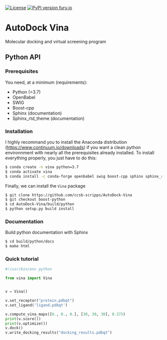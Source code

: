 [![License](https://img.shields.io/badge/License-Apache%202.0-blue.svg)](https://opensource.org/licenses/Apache-2.0) [![PyPI version fury.io](https://img.shields.io/badge/version-1.2.0-green.svg)](https://pypi.python.org/pypi/ansicolortags/) 

# AutoDock Vina
Molecular docking and virtual screening program

## Python API

### Prerequisites

You need, at a minimum (requirements):
* Python (=3.7)
* OpenBabel
* SWIG
* Boost-cpp
* Sphinx (documentation)
* Sphinx_rtd_theme (documentation)

### Installation

I highly recommand you to install the Anaconda distribution (https://www.continuum.io/downloads) if you want a clean python environnment with nearly all the prerequisites already installed. To install everything properly, you just have to do this:
```bash
$ conda create -n vina python=3.7
$ conda activate vina
$ conda install -c conda-forge openbabel swig boost-cpp sphinx sphinx_rtd_theme
```

Finally, we can install the `Vina` package
```bash
$ git clone https://github.com/ccsb-scripps/AutoDock-Vina
$ git checkout boost-python
$ cd AutoDock-Vina/build/python
$ python setup.py build install
```

### Documentation

Build python documentation with Sphinx
```bash
$ cd build/python/docs
$ make html
```

### Quick tutorial
```python
#!/usr/bin/env python

from vina import Vina


v = Vina()

v.set_receptor("protein.pdbqt")
v.set_ligand('ligand.pdbqt')

v.compute_vina_maps([0., 0., 0.], [30, 30, 30], 0.375)
print(v.score())
print(v.optimize())
v.dock()
v.write_docking_results("docking_results.pdbqt")
```